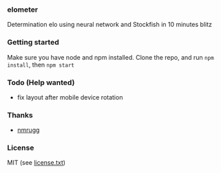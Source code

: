 ### elometer
Determination elo using neural network and Stockfish in 10 minutes blitz

### Getting started
Make sure you have node and npm installed. Clone the repo, and run `npm install`, then `npm start`

### Todo (Help wanted)
- fix layout after mobile device rotation

### Thanks
- <a href="https://https://github.com/nmrugg/stockfish.js">nmrugg</a>

### License
MIT (see <a href="https://https://github.com/dendiod/elometer/blob/master/LICENSE">license.txt</a>)
